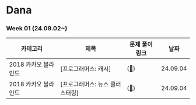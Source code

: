# Dana

### Week 01 (24.09.02~)

| 카테고리               | 제목                       | 문제 풀이 링크     | 날짜     |
|----------------------|---------------------------|-----------------|---------|
| 2018 카카오 블라인드   | [프로그래머스: 캐시]            | (<a href = "카카오(프로그래머스)/lv2/캐시.py">🔗<a/>) | 24.09.04
| 2018 카카오 블라인드   | [프로그래머스: 뉴스 클러스터링]    | (<a href = "카카오(프로그래머스)/lv2/뉴스클러스터링.py">🔗<a/>) | 24.09.04



